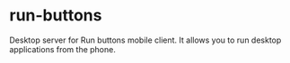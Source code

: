 # run-buttons
Desktop server for Run buttons mobile client. It allows you to run desktop applications from the phone.
